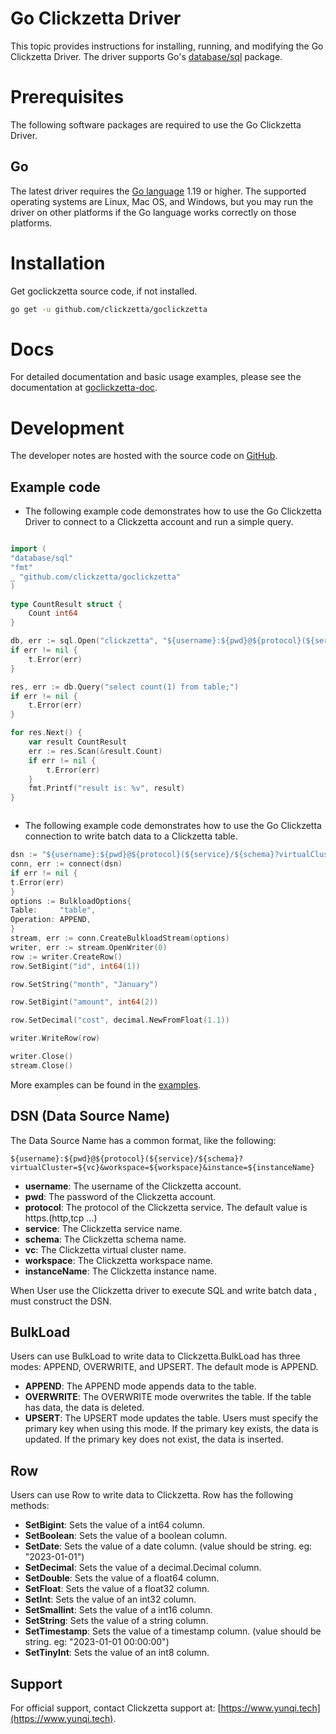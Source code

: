 # Go Clickzetta Driver

This topic provides instructions for installing, running, and modifying the Go Clickzetta Driver. The driver supports Go's [database/sql](https://golang.org/pkg/database/sql/) package.

# Prerequisites

The following software packages are required to use the Go Clickzetta Driver.

## Go

The latest driver requires the [Go language](https://golang.org/) 1.19 or higher. The supported operating systems are Linux, Mac OS, and Windows, but you may run the driver on other platforms if the Go language works correctly on those platforms.



# Installation

Get goclickzetta source code, if not installed.

```sh
go get -u github.com/clickzetta/goclickzetta
```

# Docs

For detailed documentation and basic usage examples, please see the documentation at
[goclickzetta-doc](xxxx).


# Development

The developer notes are hosted with the source code on [GitHub](https://github.com/clickzetta/goclickzetta/tree/v0.0.1).

## Example code

* The following example code demonstrates how to use the Go Clickzetta Driver to connect to a Clickzetta account and run a simple query.

```go

import (
"database/sql"
"fmt"
_ "github.com/clickzetta/goclickzetta"
)

type CountResult struct {
    Count int64
}

db, err := sql.Open("clickzetta", "${username}:${pwd}@${protocol}(${service}/${schema}?virtualCluster=${vc}&workspace=${workspace}&instance=${instanceName}")
if err != nil {
    t.Error(err)
}

res, err := db.Query("select count(1) from table;")
if err != nil {
    t.Error(err)
}

for res.Next() {
    var result CountResult
    err := res.Scan(&result.Count)
    if err != nil {
        t.Error(err)
    }
    fmt.Printf("result is: %v", result)
}



```
* The following example code demonstrates how to use the Go Clickzetta connection to write batch data to a Clickzetta table.

```go
dsn := "${username}:${pwd}@${protocol}(${service}/${schema}?virtualCluster=${vc}&workspace=${workspace}&instance=${instanceName}"
conn, err := connect(dsn)
if err != nil {
t.Error(err)
}
options := BulkloadOptions{
Table:     "table",
Operation: APPEND,
}
stream, err := conn.CreateBulkloadStream(options)
writer, err := stream.OpenWriter(0)
row := writer.CreateRow()
row.SetBigint("id", int64(1))

row.SetString("month", "January")

row.SetBigint("amount", int64(2))

row.SetDecimal("cost", decimal.NewFromFloat(1.1))

writer.WriteRow(row)

writer.Close()
stream.Close()
```

More examples can be found in the [examples](xxx).

## DSN (Data Source Name)
The Data Source Name has a common format, like the following:

```
${username}:${pwd}@${protocol}(${service}/${schema}?virtualCluster=${vc}&workspace=${workspace}&instance=${instanceName}
```
* **username**: The username of the Clickzetta account.
* **pwd**: The password of the Clickzetta account.
* **protocol**: The protocol of the Clickzetta service. The default value is https.(http,tcp ...)
* **service**: The Clickzetta service name.
* **schema**: The Clickzetta schema name.
* **vc**: The Clickzetta virtual cluster name.
* **workspace**: The Clickzetta workspace name.
* **instanceName**: The Clickzetta instance name.

When User use the Clickzetta driver to execute SQL and write batch data , must construct the DSN.

## BulkLoad
Users can use BulkLoad to write data to Clickzetta.BulkLoad has three modes: APPEND, OVERWRITE, and UPSERT. The default mode is APPEND.
* **APPEND**: The APPEND mode appends data to the table. 
* **OVERWRITE**: The OVERWRITE mode overwrites the table. If the table has data, the data is deleted. 
* **UPSERT**: The UPSERT mode updates the table. Users must specify the primary key when using this mode. If the primary key exists, the data is updated. If the primary key does not exist, the data is inserted.



## Row
Users can use Row to write data to Clickzetta. Row has the following methods:
* **SetBigint**: Sets the value of a int64 column.
* **SetBoolean**: Sets the value of a boolean column.
* **SetDate**: Sets the value of a date column. (value should be string. eg: "2023-01-01")
* **SetDecimal**: Sets the value of a decimal.Decimal column.
* **SetDouble**: Sets the value of a float64 column.
* **SetFloat**: Sets the value of a float32 column.
* **SetInt**: Sets the value of an int32 column.
* **SetSmallint**: Sets the value of a int16 column.
* **SetString**: Sets the value of a string column.
* **SetTimestamp**: Sets the value of a timestamp column. (value should be string. eg: "2023-01-01 00:00:00")
* **SetTinyInt**: Sets the value of an int8 column.

## Support

For official support, contact Clickzetta support at:
[https://www.yunqi.tech](https://www.yunqi.tech).

